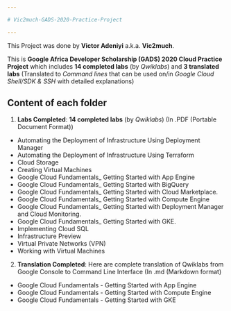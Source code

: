 ```yaml
---

# Vic2much-GADS-2020-Practice-Project

---
```


This Project was done by **Victor Adeniyi** a.k.a. **Vic2much**.

This is **Google Africa Developer Scholarship (GADS) 2020 Cloud Practice Project** which includes **14 completed labs** (by *Qwiklabs*) and **3 translated labs** (Translated to *Command lines* that can be used on/in *Google Cloud Shell/SDK & SSH* with detailed explanations)


## Content of each folder
1. **Labs Completed**: **14 completed labs** (by *Qwiklabs*) (In .PDF (Portable Document Format))
- Automating the Deployment of Infrastructure Using Deployment Manager
- Automating the Deployment of Infrastructure Using Terraform
- Cloud Storage
- Creating Virtual Machines
- Google Cloud Fundamentals_ Getting Started with App Engine
- Google Cloud Fundamentals_ Getting Started with BigQuery
- Google Cloud Fundamentals_ Getting Started with Cloud Marketplace. 
- Google Cloud Fundamentals_ Getting Started with Compute Engine
- Google Cloud Fundamentals_ Getting Started with Deployment Manager and Cloud Monitoring.
- Google Cloud Fundamentals_ Getting Started with GKE.
- Implementing Cloud SQL
- Infrastructure Preview
- Virtual Private Networks (VPN)
- Working with Virtual Machines

2. **Translation Completed**: Here are complete translation of Qwiklabs from Google Console to Command Line Interface (In .md (Markdown format)
- Google Cloud Fundamentals - Getting Started with App Engine
- Google Cloud Fundamentals - Getting Started with Compute Engine
- Google Cloud Fundamentals - Getting Started with GKE
